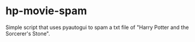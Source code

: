 # hp-movie-spam
Simple script that uses pyautogui to spam a txt file of "Harry Potter and the Sorcerer's Stone".
